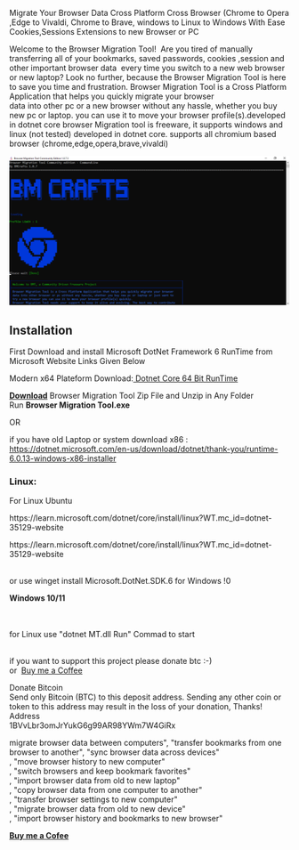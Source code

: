   <title>BM Crafts - Please Support Development of Free Sofware</title>
 

 <link rel="shortcut icon" type="image/x-icon" href="favicon.ico" />


Migrate Your Browser Data Cross Platform Cross Browser (Chrome to Opera ,Edge to Vivaldi, Chrome to Brave, windows to Linux to Windows With Ease Cookies,Sessions Extensions to new Browser or PC
<p>Welcome to the Browser Migration Tool! &nbsp;Are you tired of manually transferring all of your bookmarks, saved passwords, cookies ,session and other important browser data &nbsp;every time you switch to a new web browser or new laptop? Look no further, because the Browser Migration Tool is here to save you time and frustration. Browser Migration Tool is a Cross Platform Application that helps you quickly migrate your browser<br />
data into other pc or a new browser without any hassle, whether you buy new pc or laptop. you can use it to move your browser profile(s).developed in dotnet core browser Migration tool is freeware, it supports windows and linux (not tested) developed in dotnet core. supports all chromium based browser (chrome,edge,opera,brave,vivaldi)</p>
<img src="BrowserMigrationTool.png"> </img>
<h2>Installation</h2>

<p>First Download and install Microsoft DotNet Framework 6 RunTime from Microsoft Website Links Given Below</p>

<p>Modern x64 Plateform Download:<a href= "https://dotnet.microsoft.com/en-us/download/dotnet/thank-you/runtime-6.0.13-windows-x64-installer"> Dotnet Core 64 Bit RunTime </a><br />

  <p><strong><a href="https://github.com/Bm-Crafts/Browser-Migration-Tool/releases/download/stable/Browser.Migration.Tool.zip">Download</a></strong> Browser Migration Tool Zip File and Unzip in Any Folder Run&nbsp;<strong>Browser Migration Tool.exe</strong></p>


OR
<br />

if you have old Laptop or system download x86 :<br />
https://dotnet.microsoft.com/en-us/download/dotnet/thank-you/runtime-6.0.13-windows-x86-installer</p>

<H3><strong>Linux</strong>:</H3>

<p>For Linux Ubuntu</p>

<p>https://learn.microsoft.com/dotnet/core/install/linux?WT.mc_id=dotnet-35129-website</p>

<p>https://learn.microsoft.com/dotnet/core/install/linux?WT.mc_id=dotnet-35129-website</p>

<p><br />
or use winget install Microsoft.DotNet.SDK.6 for Windows !0</p>
<p><strong>Windows 10/11&nbsp;&nbsp; &nbsp;</strong></p>
<p><br />
<br />
for Linux use &quot;dotnet MT.dll Run&quot; Commad to start<br />
&nbsp;</p>

<p>if you want to support this project please donate btc :-)&nbsp;<br />
or&nbsp;&nbsp;<a href="https://www.buymeacoffee.com/Bmcrafts">Buy me a Coffee</a></p>

<p>Donate Bitcoin<br />
Send only Bitcoin (BTC) to this deposit address. Sending any other coin or token to this address may result in the loss of your donation, Thanks!<br />
Address<br />
1BVvLbr3omJrYukG6g99AR98YWm7W4GiRx</p>


<p>migrate browser data between computers&quot;, &quot;transfer bookmarks from one browser to another&quot;, &quot;sync browser data across devices&quot;<br />
, &quot;move browser history to new computer&quot;<br />
, &quot;switch browsers and keep bookmark favorites&quot;<br />
, &quot;import browser data from old to new laptop&quot;<br />
, &quot;copy browser data from one computer to another&quot;<br />
, &quot;transfer browser settings to new computer&quot;<br />
, &quot;migrate browser data from old to new device&quot;<br />
, &quot;import browser history and bookmarks to new browser&quot;</p>

<p><strong><a href="https://www.buymeacoffee.com/Bmcrafts">Buy me a&nbsp;Cofee</a></strong></p>
